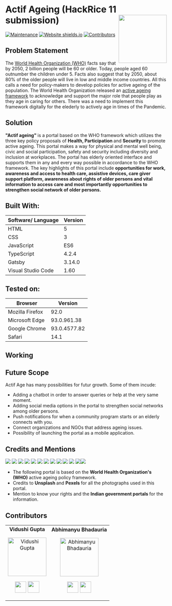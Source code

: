 # Actif Ageing (HackRice 11 submission) <img src=https://github.com/Vidushi-Gupta/Actif-ageing/blob/main/Assets/logo.png width=150 align='right'>

 [![Maintenance](https://img.shields.io/badge/Maintained%3F-yes-green.svg)](https://github.com/Vidushi-Gupta/Actif-ageing/graphs/commit-activity)
 [![Website shields.io](https://img.shields.io/website-up-down-green-red/http/shields.io.svg)](https://vidushi-gupta.github.io/Actif-ageing/)
 [![Contributors](https://img.shields.io/badge/Contributors-2-green.svg)](https://github.com/Vidushi-Gupta/Actif-ageing/graphs/contributors)
 
 ## Problem Statement
 
The [World Health Organization (WHO)](https://www.who.int/health-topics/ageing#tab=tab_1) facts say that by 2050, 2 billion people will be 60 or older. Today, people aged 60 outnumber the children under 5. Facts also suggest that by 2050, about 80% of the older people will live in low and middle income countries. All this calls a need for policy-makers to develop policies for active ageing of the population. The World Health Organization released an [active ageing framework](https://apps.who.int/iris/bitstream/handle/10665/67215/WHO_NMH_NPH_02.8.pdf?sequence=1&isAllowed=y) to acknowledge and support the major role that people play as they age in caring for others. There was a need to implement this framework digitally for the elederly to actively age in times of the Pandemic. 
 
 ## Solution
 
<strong> "Actif ageing" </strong> is a portal based on the WHO framework which utilizes the three key policy proposals of <strong> Health, Participation </strong> and <strong> Security </strong> to promote active ageing. This portal makes a way for physical and mental well being, civic and social participation, safety and security including diversity and inclusion at workplaces. The portal has elderly oriented interface and supports them in any and every way possible in accordance to the WHO framework. The key highlights of this portal include <strong> opportunities for work, awareness and access to health care, assistive devices, care giver support platform, awareness about rights of older persons and vital information to access care and most importantly opportunities to strengthen social network of older persons. </strong>
 
## Built With:
| Software/ Language | Version |
|----------|---------|
| HTML | 5 |
| CSS | 3|
| JavaScript | ES6 |
| TypeScript | 4.2.4 |
| Gatsby | 3.14.0 |
| Visual Studio Code | 1.60 |

## Tested on:
| Browser | Version |
|----------|---------|
| Mozilla Firefox | 92.0 |
| Microsoft Edge | 93.0.961.38 |
| Google Chrome | 93.0.4577.82 |
| Safari | 14.1 |

## Working

## Future Scope
Actif Age has many possibilities for futur growth. Some of them incude:

* Adding a chatbot in order to answer queries or help at the very same moment.
* Adding social media options in the portal to strengthen social networks among older persons. 
* Push notifications for when a community program starts or an elderly connects with you.
* Connect organizations and NGOs that address ageing issues.
* Possibility of launching the portal as a mobile application.

## Credits and Mentions 
<img src="https://img.shields.io/badge/HTML5-E34F26?style=for-the-badge&logo=html5&logoColor=white" /> <img src="https://img.shields.io/badge/CSS3-1572B6?style=for-the-badge&logo=css3&logoColor=white" />
<img src="https://img.shields.io/badge/JavaScript-323330?style=for-the-badge&logo=javascript&logoColor=F7DF1E" />
<img src="https://img.shields.io/badge/TypeScript-007ACC?style=for-the-badge&logo=typescript&logoColor=white" />
<img src="https://img.shields.io/badge/npm-CB3837?style=for-the-badge&logo=npm&logoColor=white"/>
<img src="https://img.shields.io/badge/Gatsby-663399?style=for-the-badge&logo=gatsby&logoColor=white" />
<img src="https://img.shields.io/badge/Bootstrap-563D7C?style=for-the-badge&logo=bootstrap&logoColor=white" />
<img src="https://img.shields.io/badge/Google_chrome-4285F4?style=for-the-badge&logo=Google-chrome&logoColor=white" />
<img src="https://img.shields.io/badge/Firefox_Browser-FF7139?style=for-the-badge&logo=Firefox-Browser&logoColor=white" />
<img src="https://img.shields.io/badge/Microsoft_Edge-0078D7?style=for-the-badge&logo=Microsoft-edge&logoColor=white" /> 
<img src="https://img.shields.io/badge/Windows-0078D6?style=for-the-badge&logo=windows&logoColor=white" />
<img src="https://img.shields.io/badge/Visual_Studio_Code-0078D4?style=for-the-badge&logo=visual%20studio%20code&logoColor=white" /><img src="https://img.shields.io/badge/Figma-F24E1E?style=for-the-badge&logo=figma&logoColor=white" />

- The following portal is based on the <strong> World Health Organization's (WHO) </strong>active ageing policy framework.
- Credits to <strong> Unsplash </strong> and <strong> Pexels </strong> for all the photographs used in this portal.
- Mention to know your rights and the <strong> Indian government portals </strong> for the information.
## Contributors
<table align="center">
<tr align="center">
<td>
<strong>Vidushi Gupta</strong>
<p align="center">
<img src = "https://i.ibb.co/6tySkqn/Group-5.png"  height="120" alt="Vidushi Gupta">
</p>
<p align="center">
<a href = "https://github.com/Vidushi-Gupta"><img src = "http://www.iconninja.com/files/241/825/211/round-collaboration-social-github-code-circle-network-icon.svg" width="35" height = "35"/></a>
<a href = "https://www.linkedin.com/in/vidushi-gupta07/">
<img src = "http://www.iconninja.com/files/863/607/751/network-linkedin-social-connection-circular-circle-media-icon.svg" width="36" height="36"/>
</a>
</p>
</td>
<td>
<strong>Abhimanyu Bhadauria</strong>
<p align="center">
<img src = "https://i.ibb.co/n1NrGvG/Group-1.png" alt="Abhimanyu Bhadauria" height="120">
</p>
<p align="center">
<a href = "https://github.com/Mnayu"><img src = "http://www.iconninja.com/files/241/825/211/round-collaboration-social-github-code-circle-network-icon.svg" width="35" height = "35"/></a>
<a href = "https://www.linkedin.com/in/abhimanyu2911/">
<img src = "http://www.iconninja.com/files/863/607/751/network-linkedin-social-connection-circular-circle-media-icon.svg" width="35" height="35"/>
</a>
</p>
</td>
</tr>
</table>

 
 
